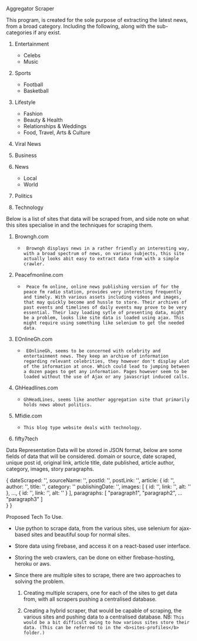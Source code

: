 Aggregator Scraper

This program, is created for the sole purpose of extracting the latest news, from a broad category.
Including the following, along with the sub-categories if any exist.

1. Entertainment
    * Celebs
    * Music

2. Sports
    * Football
    * Basketball

3. Lifestyle
    * Fashion
    * Beauty & Health
    * Relationships & Weddings
    * Food, Travel, Arts & Culture

4. Viral News

5. Business

6. News
    * Local
    * World

7. Politics

8. Technology

Below is a list of sites that data will be scraped from, and side note on what this sites specialise in and the techniques for scraping them.

1. Browngh.com
   * ``` Browngh displays news in a rather friendly an interesting way, with a broad spectrum of news, on various subjects, this site actually looks abit easy to extract data from with a simple crawler.```

2. Peacefmonline.com
    * ``` Peace fm online, online news publishing version of for the peace fm radio station, provides very interesting frequently and timely. With various assets including videos and images, that may quickly become and hussle to store. Their archives of past events and timelines of daily events may prove to be very essential. Their lazy loading sytle of presenting data, might be a problem, looks like site data is loaded using ajax. This might require using something like selenium to get the needed data.```

3. EOnlineGh.com
    * ``` EOnlineGh, seems to be concerned with celebrity and entertainment news. They keep an archive of information regarding relevant celebrities, they however don't display alot of the information at once. Which could lead to jumping between a dozen pages to get any information. Pages however seem to be loaded without the use of Ajax or any javascript induced calls.```

4. GhHeadlines.com
    * ``` GhHeadLines, seems like another aggregation site that primarily holds news about politics. ```
   
5. Mfidie.com
    * ```This blog type website deals with technology.```
   
6. fifty7tech

Data Representation
Data will be stored in JSON format, below are some fields of data that will be considered.
domain or source, date scraped, unique post id, original link, article title,
date published, article author, category, images, story paragraphs.

{
   dateScraped: '',
   sourceName: '',
   postId: '',
   postLink: '',
   article: {
      id: '',
      author: '',
      title: '',
      category: ''
      publishingDate: '',
      images: [
         {
            id: '',
            link: '',
            alt: ''
         },
         ...,
         {
            id: '',
            link: '',
            alt: ''
         }
      ], 
      paragraphs: [
         "paragraph1",
         "paragraph2",
         ...
         "paragraph3"
      ]  
   }
}

Proposed Tech To Use.
* Use python to scrape data, from the various sites, use selenium for ajax-based sites and beautiful soup for
normal sites.
  
* Store data using firebase, and access it on a react-based user interface.

* Storing the web crawlers, can be done on either firebase-hosting, heroku or aws.

* Since there are multiple sites to scrape, there are two approaches to solving the problem.
   1. Creating multiple scrapers, one for each of the sites to get data from, with all scrapers pushing a centralised database.
   
   2. Creating a hybrid scraper, that would be capable of scraping, the various sites and pushing data to a centralised database.
      NB: ```This would be a bit difficult owing to how various sites store their data.
          (This can be referred to in the <b>sites-profiles</b> folder.)```
